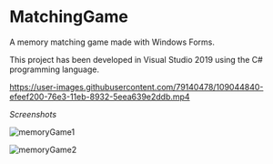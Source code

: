 # MatchingGame
A memory matching game made with Windows Forms.

This project has been developed in Visual Studio 2019 using the C# programming language.

https://user-images.githubusercontent.com/79140478/109044840-efeef200-76e3-11eb-8932-5eea639e2ddb.mp4

*Screenshots*

![memoryGame1](https://user-images.githubusercontent.com/79140478/109044993-1f056380-76e4-11eb-9766-4947ec9ba561.png)

![memoryGame2](https://user-images.githubusercontent.com/79140478/109045047-2dec1600-76e4-11eb-939f-4f3b288d1da2.png)
